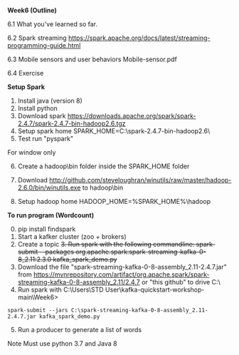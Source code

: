 **Week6 (Outline)**

6.1 What you've learned so far.

6.2 Spark streaming
https://spark.apache.org/docs/latest/streaming-programming-guide.html

6.3 Mobile sensors and user behaviors
Mobile-sensor.pdf

6.4 Exercise

**Setup Spark**
1. Install java (version 8)
2. Install python
3. Download spark https://downloads.apache.org/spark/spark-2.4.7/spark-2.4.7-bin-hadoop2.6.tgz
4. Setup spark home SPARK_HOME=C:\spark-2.4.7-bin-hadoop2.6\
5. Test run "pyspark"

For window only

6. Create a hadoop\bin folder inside the SPARK_HOME folder

7. Download http://github.com/steveloughran/winutils/raw/master/hadoop-2.6.0/bin/winutils.exe to hadoop\bin

8. Setup hadoop home HADOOP_HOME=%SPARK_HOME%\hadoop

**To run program (Wordcount)**

0. pip install findspark
1. Start a kafker cluster (zoo + brokers)
2. Create a topic
~~3. Run spark with the following commandline: spark-submit --packages org.apache.spark:spark-streaming-kafka-0-8_2.11:2.3.0 kafka_spark_demo.py~~
3. Download the file "spark-streaming-kafka-0-8-assembly_2.11-2.4.7.jar" from https://mvnrepository.com/artifact/org.apache.spark/spark-streaming-kafka-0-8-assembly_2.11/2.4.7 or "this github" to drive C:\
4. Run spark with C:\Users\STD User\kafka-quickstart-workshop-main\Week6>
```
spark-submit --jars C:\spark-streaming-kafka-0-8-assembly_2.11-2.4.7.jar kafka_spark_demo.py
```
5. Run a producer to generate a list of words

Note
Must use python 3.7 and Java 8


